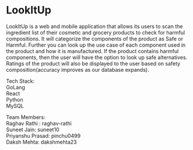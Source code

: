 # LookItUp
LookItUp is a web and mobile application that allows its users to scan the ingredient list of their cosmetic and grocery products to check for harmful compositions. It will categorize the components of the product as Safe or Harmful. Further you can look up the use case of each component used in the product and how it is manufactured. If the product contains harmful components, then the user will have the option to look up safe alternatives.
Ratings of the product will also be displayed to the user based on safety composition(accuracy improves as our database expands).


Tech Stack:<br>
GoLang<br> React<br> Python<br> MySQL

Team Members:<br>
Raghav Rathi : raghav-rathi <br>
Suneet Jain: suneet10 <br>
Priyanshu Prasad: pinchu0499 <br>
Daksh Mehta: dakshmehta23 <br>

